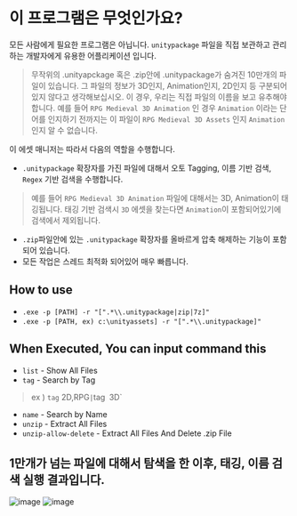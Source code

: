 
# 이 프로그램은 무엇인가요?
모든 사람에게 필요한 프로그램은 아닙니다. `unitypackage` 파일을 직접 보관하고 관리하는 개발자에게 유용한 어플리케이션 입니다.

> 무작위의 .unityapckage 혹은 .zip안에 .unitypackage가 숨겨진 10만개의 파일이 있습니다. 그 파일의 정보가 3D인지, Animation인지, 2D인지 등 구분되어 있지 않다고 생각해보십시오.
이 경우, 우리는 직접 파일의 이름을 보고 유추해야합니다. 예를 들어 `RPG Medieval 3D Animation` 인 경우 `Animation` 이라는 단어를 인지하기 전까지는 이 파일이 `RPG Medieval 3D Assets` 인지 `Animation` 인지 알 수 없습니다.

이 에셋 매니저는 따라서 다음의 역할을 수행합니다.

- `.unitypackage` 확장자를 가진 파일에 대해서 오토 Tagging, 이름 기반 검색, `Regex` 기반 검색을 수행합니다.
> 예를 들어 `RPG Medieval 3D Animation` 파일에 대해서는 3D, Animation이 태깅됩니다. 태깅 기반 검색시 `3D` 에셋을 찾는다면 `Animation`이 포함되어있기에 검색에서 제외됩니다.
- `.zip`파일안에 있는 `.unitypackage` 확장자를 올바르게 압축 해제하는 기능이 포함되어 있습니다.
- 모든 작업은 스레드 최적화 되어있어 매우 빠릅니다.

## How to use
- `.exe -p [PATH] -r "[".*\\.unitypackage|zip|7z]"`
- `.exe -p [PATH, ex) c:\unityassets] -r "[".*\\.unitypackage]"`
## When Executed, You can input command this
- `list` - Show All Files
- `tag` - Search by Tag
> ex ) `tag` 2D,RPG` | `tag` `3D`
- `name` - Search by Name
- `unzip` - Extract All Files
- `unzip-allow-delete` - Extract All Files And Delete .zip File
## 1만개가 넘는 파일에 대해서 탐색을 한 이후, 태깅, 이름 검색 실행 결과입니다.
![image](https://github.com/shlifedev/unity-large-assets-manager/assets/49047211/19708959-9d46-4596-85a8-e88591e7edf2)
![image](https://github.com/shlifedev/unity-large-assets-manager/assets/49047211/d081c904-0ab8-4c69-8f06-2b6e3148e084)
